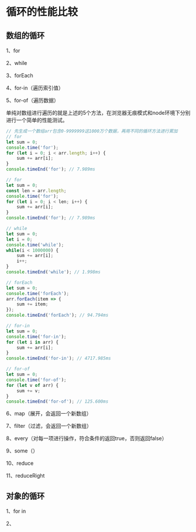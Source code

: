 # 循环的性能比较

## 数组的循环

1、for

2、while

3、forEach

4、for-in（遍历索引值）

5、for-of（遍历数据）

单纯对数组进行遍历的就是上述的5个方法，在浏览器无痕模式和node环境下分别进行一个简单的性能测试。

```javascript
// 先生成一个数组arr包含0-9999999这1000万个数据，再用不同的循环方法进行累加
// for
let sum = 0;
console.time('for');
for (let i = 0; i < arr.length; i++) {
    sum += arr[i];
}
console.timeEnd('for'); // 7.989ms

// for
let sum = 0;
const len = arr.length;
console.time('for');
for (let i = 0; i < len; i++) {
    sum += arr[i];
}
console.timeEnd('for'); // 7.989ms

// while
let sum = 0;
let i = 0;
console.time('while');
while(i < 1000000) {
    sum += arr[i];
    i++;
}
console.timeEnd('while'); // 1.998ms

// forEach
let sum = 0;
console.time('forEach');
arr.forEach(item => {
    sum += item;
});
console.timeEnd('forEach'); // 94.794ms

// for-in
let sum = 0;
console.time('for-in');
for (let i in arr) {
    sum += arr[i];
}
console.timeEnd('for-in'); // 4717.985ms

// for-of
let sum = 0;
console.time('for-of');
for (let v of arr) {
	sum += v;
}
console.timeEnd('for-of'); // 125.600ms


```







6、map（展开，会返回一个新数组）

7、filter（过滤，会返回一个新数组）

8、every（对每一项进行操作，符合条件的返回true，否则返回false）

9、some（）

10、reduce

11、reduceRight



## 对象的循环

1、for in



2、